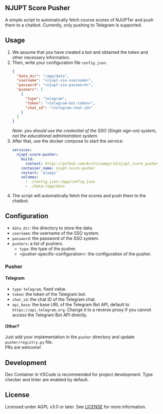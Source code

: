 ## NJUPT Score Pusher
A simple script to automatically fetch course scores of NJUPTer and push them to a chatbot. Currently, only pushing to Telegram is supported.

## Usage
1. We assume that you have created a bot and obtained the token and other necessary information.
2. Then, write your configuration file `config.json`:
   ```json
   {
     "data_dir": "/app/data",
     "username": "<njupt-sso-username>",
     "password": "<njupt-sso-password>",
     "pushers": [
       {
         "type": "telegram",
         "token": "<telegram-bot-token>",
         "chat_id": "<telegram-chat-id>"
       }
     ]
   }
   ```
   *Note: you should use the credential of the SSO (Single sign-on) system, not the educational administration system.*
3. After that, use the docker compose to start the service:
   ```yaml
   services:
     njupt-score-pusher:
       build:
         context: https://github.com/ArcticLampyrid/njupt_score_pusher.git
       container_name: njupt-score-pusher
       restart: 'always'
       volumes:
         - ./config.json:/app/config.json
         - ./data:/app/data
   ```
4. The script will automatically fetch the scores and push them to the chatbot.

## Configuration
- `data_dir`: the directory to store the data.
- `username`: the username of the SSO system.
- `password`: the password of the SSO system.
- `pushers`: a list of pushers.
  - `type`: the type of the pusher.
  - \<pusher-specific-configuration\>: the configuration of the pusher.

### Pusher
#### Telegram
- `type`: `telegram`, fixed value.
- `token`: the token of the Telegram bot.
- `chat_id`: the chat ID of the Telegram chat.
- `api_base`: the base URL of the Telegram Bot API, default to `https://api.telegram.org`. Change it to a reverse proxy if you cannot access the Telegram Bot API directly.

#### Other?
Just add your implementation in the `pusher` directory and update `pusher/registry.py` file.  
PRs are welcome!

## Development
Dev Container in VSCode is recommended for project development. Type checker and linter are enabled by default.

## License
Licensed under AGPL v3.0 or later. See [LICENSE](LICENSE.md) for more information.
